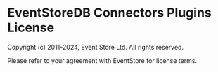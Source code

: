 # EventStoreDB Connectors Plugins License

Copyright (c) 2011-2024, Event Store Ltd. All rights reserved.

Please refer to your agreement with EventStore for license terms.
